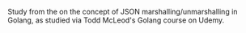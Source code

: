 Study from the on the concept of JSON marshalling/unmarshalling in Golang, as studied via Todd McLeod's Golang course on Udemy.
